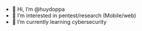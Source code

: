 - 👋 Hi, I’m @huydoppa
- 👀 I’m interested in pentest/research (Mobile/web)
- 🌱 I’m currently learning cybersecurity

<!---
--->
